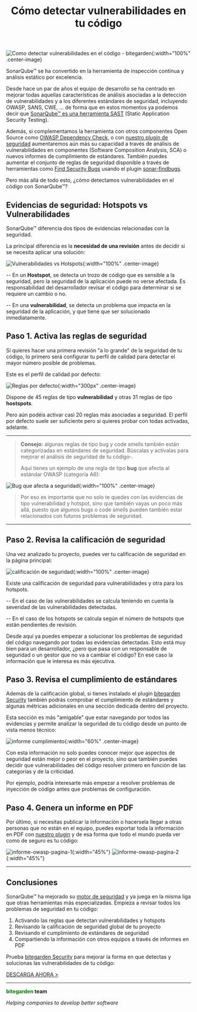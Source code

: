 ﻿---
layout: post_es
title: Cómo detectar vulnerabilidades en tu código
description: SonarQube™ se ha convertido en la herramienta de inspección continua y análisis estático por excelencia. Desde hace un par de años el equipo de desarrollo se ha centrado en mejorar todas aquellas características de análisis asociadas a la detección de vulnerabilidades y a los diferentes estándares de seguridad, incluyendo OWASP, SANS, CWE, ...
cover: /img/posts/bitegarden-how_to_detect_vulnerabilities_in_your_code.jpg

english: how-to-detect-vulnerabilities-in-your-code
permalink: como-detectar-vulnerabilidades-en-el-codigo
---

![Como detectar vulnerabilidades en el código - bitegarden](/img/posts/bitegarden-how_to_detect_vulnerabilities_in_your_code.jpg){:width="100%" .center-image}

SonarQube™ se ha convertido en la herramienta de inspección continua y análisis estático por excelencia. 

Desde hace un par de años el equipo de desarrollo se ha centrado en mejorar todas aquellas características de análisis
asociadas a la detección de vulnerabilidades y a los diferentes estándares de seguridad, incluyendo OWASP, SANS, CWE, ... 
de forma que en estos momentos ya podemos decir que [SonarQube™ es una herramienta SAST](https://www.sonarqube.org/features/security/) 
(Static Application Security Testing). 

Además, si complementamos la herramienta con otros componentes Open Source como 
[OWASP Dependency Check](https://owasp.org/www-project-dependency-check/), o con [nuestro plugin de
seguridad](/sonarqube-security) aumentaremos aún más su capacidad a través de análisis de vulnerabilidades en 
componentes (Software Composition Analysis, SCA) o nuevos informes de cumplimiento de estándares. También puedes aumentar
el conjunto de reglas de seguridad disponible a través de herramientas como [Find Security Bugs](https://find-sec-bugs.github.io)
usando el plugin [sonar-findbugs](https://github.com/spotbugs/sonar-findbugs).

Pero más allá de todo esto, ¿cómo detectamos vulnerabilidades en el código con SonarQube™?

## **Evidencias de seguridad:** Hotspots vs Vulnerabilidades

SonarQube™ diferencia dos tipos de evidencias relacionadas con la seguridad.

La principal diferencia es la **necesidad de una revisión** antes de decidir si se necesita aplicar una solución:

![Vulnerabilidades vs Hotspots](/img/posts/hotspots-vulnerabilities.png){:width="100%" .center-image}

-- En un **Hostspot**, se detecta un trozo de código que es sensible a la seguridad, pero la seguridad de la aplicación 
puede no verse afectada. Es responsabilidad del desarrollador revisar el código para determinar si se requiere un cambio o 
no.

-- En una **vulnerabilidad**, se detecta un problema que impacta en la seguridad de la aplicación, y que tiene que ser
solucionado inmediatamente.

## **Paso 1.** Activa las reglas de seguridad

Si quieres hacer una primera revisión "a lo grande" de la seguridad de tu código, lo primero será configurar tu perfil
de calidad para detectar el mayor número posible de problemas.

Este es el perfil de calidad por defecto: 

![Reglas por defecto](/img/posts/default-security-rules.png){:width="300px" .center-image}

Dispone de 45 reglas de tipo **vulnerabilidad** y otras 31 reglas de tipo **hostspots**. 

Pero aún podéis activar casi 20 reglas más asociadas a seguridad. El perfil por defecto suele ser suficiente pero si 
quieres probar con todas activadas, adelante.

---
> **Consejo:** algunas reglas de tipo bug y code smells también están 
> categorizadas en estándares de seguridad. Búscalas y actívalas para mejorar el análisis de seguridad de tu código-.
>
> Aquí tienes un ejemplo de una regla de tipo **bug** que afecta al estándar OWASP (categoría A6):

![Bug que afecta a seguridad](/img/posts/bug-security-rule.png){:width="100%" .center-image}

> Por eso es importante que no solo te quedes con las evidencias de tipo vulnerabilidad y hotspot, sino que también vayas
> un poco más allá, puesto que algunos bugs o code smells pueden también estar relacionados con futuros problemas de seguridad.

---

## **Paso 2.** Revisa la calificación de seguridad

Una vez analizado tu proyecto, puedes ver tu calificación de seguridad en la página principal:


![calificación de seguridad](/img/posts/overall-security-rating.png){:width="100%" .center-image}

Existe una calificación de seguridad para vulnerabilidades y otra para los hotspots. 

-- En el caso de las vulnerabilidades se calcula teniendo en cuenta la severidad de las vulnerabilidades detectadas.
 
-- En el caso de los hotspots se calcula según el número de hotspots que están pendientes de revisión.

Desde aquí ya puedes empezar a solucionar los problemas de seguridad del código navegando por todas las evidencias 
detectadas. Esto está muy bien para un desarrollador, ¿pero que pasa con un responsable de seguridad o un gestor que no
va a cambiar el código? En ese caso la información que le interesa es más ejecutiva.

## **Paso 3.** Revisa el cumplimiento de estándares

Además de la calificación global, si tienes instalado el plugin [bitegarden Security](/sonarqube-security) también podrás
comprobar el cumplimiento de estándares y algunas métricas adicionales en una sección dedicada dentro del proyecto. 

Esta sección es más "amigable" que estar navegando por todos las evidencias y permite analizar la seguridad de tu código 
desde un punto de vista menos técnico:

![informe cumplimiento](/img/posts/bitegarden-security-owasp-page.png){:width="60%" .center-image}

Con esta información no solo puedes conocer mejor que aspectos de seguridad están mejor o peor en el proyecto, sino que
también puedes decidir que vulnerabilidades del código resolver primero en función de las categorías y de la criticidad.

Por ejemplo, podría interesarte más empezar a resolver problemas de inyección de código antes que problemas de configuración.

## **Paso 4.** Genera un informe en PDF

Por último, si necesitas publicar la información o hacersela llegar a otras personas que no están en el equipo, puedes 
exportar toda la información en PDF con [nuestro plugin](/sonarqube-security) y de esa forma que todo el mundo pueda ver
 como de seguro es tu código:

![informe-owasp-pagina-1](/img/posts/owasp-report-page-1.png){:width="45%"} ![informe-owasp-pagina-2](/img/posts/owasp-report-page-2.png){:width="45%"}

---

## Conclusiones

SonarQube™ ha mejorado su [motor de seguridad](https://blog.sonarsource.com/what-is-taint-analysis) y ya juega en la misma 
liga que otras herramientas más especializadas. Empieza a revisar todos los problemas de seguridad en tu código:

1. Activando las reglas que detectan vulnerabilidades y hotspots
2. Revisando la calificación de seguridad global de tu proyecto
3. Revisando el cumplimiento de estándares de seguridad
4. Compartiendo la información con otros equipos a través de informes en PDF

Prueba [bitegarden Security](/sonarqube-security) para mejorar la forma en que detectas y solucionas las vulnerabilidades
de tu código:

<a href="/es/sonarqube-security-trial-form" class="btn btn-primary btn-call-to-action fancybox">DESCARGA AHORA ></a>

---
**<span style="color: green">bitegarden</span> team**

_Helping companies to develop better software_





